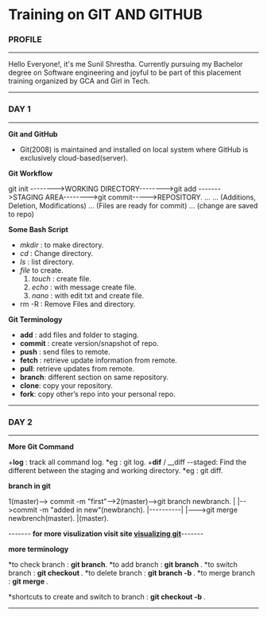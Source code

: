 # Training on GIT AND GITHUB

### PROFILE

---

Hello Everyone!, it's me Sunil Shrestha. Currently pursuing my Bachelor degree on Software engineering and joyful to be part of this placement training organized by GCA and Girl in Tech.

---

### DAY 1

---

**Git and GitHub**

- Git(2008) is maintained and installed on local system where GitHub is exclusively cloud-based(server).

**Git Workflow**

git init -------->WORKING DIRECTORY-------->git add ------->STAGING AREA-------->git commit----->REPOSITORY.
... ... (Additions, Deletion, Modifications) ... (Files are ready for commit) ... (change are saved to repo)

**Some Bash Script**

- _mkdir_ : to make directory.
- _cd_ : Change directory.
- _ls_ : list directory.
- _file_ to create.
  1. _touch_ : create file.
  1. _echo_ : with message create file.
  1. _nano_ : with edit txt and create file.
- rm -R : Remove Files and directory.

**Git Terminology**

- **add** : add files and folder to staging.
- **commit** : create version/snapshot of repo.
- **push** : send files to remote.
- **fetch** : retrieve update information from remote.
- **pull**: retrieve updates from remote.
- **branch**: different section on same repository.
- **clone**: copy your repository.
- **fork**: copy other’s repo into your personal repo.

---

### DAY 2

---

**More Git Command**

+**log** : track all command log.
*eg : git log. +**dif** / \_\_diff --staged: Find the different between the staging and working directory.
*eg : git diff.

**branch in git**

1(master)--> commit -m "first"-->2(master)-->git branch newbranch.
| |-->commit -m "added in new"(newbranch).
|----------|
|--->git merge newbrench(master).
|(master).

------- **for more visulization visit site [visualizing git](http://git-school.github.io/visualizing-git/)**-------

**more terminology**

*to check branch : **git branch**.
*to add branch : **git branch <branch name>**.
*to switch branch : **git checkout <branch name>**.
*to delete branch : **git branch -b <branch name>**.
\*to merge branch : **git merge <branch name>**.

\*shortcuts to create and switch to branch : **git checkout -b <branch name>**.

---

